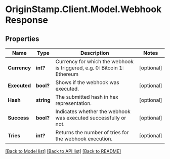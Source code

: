 # OriginStamp.Client.Model.WebhookResponse
## Properties

Name | Type | Description | Notes
------------ | ------------- | ------------- | -------------
**Currency** | **int?** | Currency for which the webhook is triggered, e.g.  0: Bitcoin 1: Ethereum | [optional] 
**Executed** | **bool?** | Shows if the webhook was executed. | [optional] 
**Hash** | **string** | The submitted hash in hex representation. | [optional] 
**Success** | **bool?** | Indicates whether the webhook was executed successfully or not. | [optional] 
**Tries** | **int?** | Returns the number of tries for the webhook execution. | [optional] 

[[Back to Model list]](../README.md#documentation-for-models) [[Back to API list]](../README.md#documentation-for-api-endpoints) [[Back to README]](../README.md)

